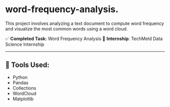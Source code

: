 # word-frequency-analysis.

This project involves analyzing a text document to compute word frequency and visualize the most common words using a word cloud.

✅ **Completed Task:** Word Frequency Analysis
📌 **Internship**: TechMeld Data Science Internship  

---

## 🧰 Tools Used:
- Python  
- Pandas  
- Collections  
- WordCloud  
- Matplotlib
